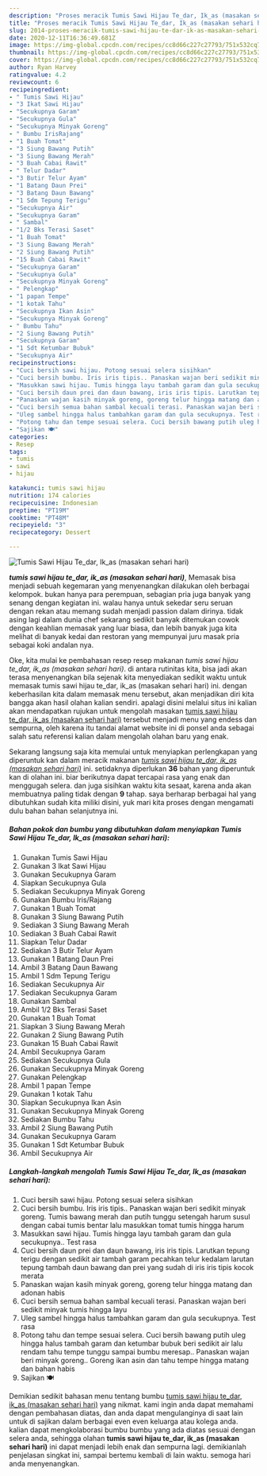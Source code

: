 ```yaml
---
description: "Proses meracik Tumis Sawi Hijau Te_dar, Ik_as (masakan sehari hari) Lezat"
title: "Proses meracik Tumis Sawi Hijau Te_dar, Ik_as (masakan sehari hari) Lezat"
slug: 2014-proses-meracik-tumis-sawi-hijau-te-dar-ik-as-masakan-sehari-hari-lezat
date: 2020-12-11T16:36:49.681Z
image: https://img-global.cpcdn.com/recipes/cc8d66c227c27793/751x532cq70/tumis-sawi-hijau-te_dar-ik_as-masakan-sehari-hari-foto-resep-utama.jpg
thumbnail: https://img-global.cpcdn.com/recipes/cc8d66c227c27793/751x532cq70/tumis-sawi-hijau-te_dar-ik_as-masakan-sehari-hari-foto-resep-utama.jpg
cover: https://img-global.cpcdn.com/recipes/cc8d66c227c27793/751x532cq70/tumis-sawi-hijau-te_dar-ik_as-masakan-sehari-hari-foto-resep-utama.jpg
author: Ryan Harvey
ratingvalue: 4.2
reviewcount: 6
recipeingredient:
- " Tumis Sawi Hijau"
- "3 Ikat Sawi Hijau"
- "Secukupnya Garam"
- "Secukupnya Gula"
- "Secukupnya Minyak Goreng"
- " Bumbu IrisRajang"
- "1 Buah Tomat"
- "3 Siung Bawang Putih"
- "3 Siung Bawang Merah"
- "3 Buah Cabai Rawit"
- " Telur Dadar"
- "3 Butir Telur Ayam"
- "1 Batang Daun Prei"
- "3 Batang Daun Bawang"
- "1 Sdm Tepung Terigu"
- "Secukupnya Air"
- "Secukupnya Garam"
- " Sambal"
- "1/2 Bks Terasi Saset"
- "1 Buah Tomat"
- "3 Siung Bawang Merah"
- "2 Siung Bawang Putih"
- "15 Buah Cabai Rawit"
- "Secukupnya Garam"
- "Secukupnya Gula"
- "Secukupnya Minyak Goreng"
- " Pelengkap"
- "1 papan Tempe"
- "1 kotak Tahu"
- "Secukupnya Ikan Asin"
- "Secukupnya Minyak Goreng"
- " Bumbu Tahu"
- "2 Siung Bawang Putih"
- "Secukupnya Garam"
- "1 Sdt Ketumbar Bubuk"
- "Secukupnya Air"
recipeinstructions:
- "Cuci bersih sawi hijau. Potong sesuai selera sisihkan"
- "Cuci bersih bumbu. Iris iris tipis.. Panaskan wajan beri sedikit minyak goreng. Tumis bawang merah dan putih tunggu setengah harum susul dengan cabai tumis bentar lalu masukkan tomat tumis hingga harum"
- "Masukkan sawi hijau. Tumis hingga layu tambah garam dan gula secukupnya.. Test rasa"
- "Cuci bersih daun prei dan daun bawang, iris iris tipis. Larutkan tepung terigu dengan sedikit air tambah garam pecahkan telur kedalam larutan tepung tambah daun bawang dan prei yang sudah di iris iris tipis kocok merata"
- "Panaskan wajan kasih minyak goreng, goreng telur hingga matang dan adonan habis"
- "Cuci bersih semua bahan sambal kecuali terasi. Panaskan wajan beri sedikit minyak tumis hingga layu"
- "Uleg sambel hingga halus tambahkan garam dan gula secukupnya. Test rasa"
- "Potong tahu dan tempe sesuai selera. Cuci bersih bawang putih uleg hingga halus tambah garam dan ketumbar bubuk beri sedikit air lalu rendam tahu tempe tunggu sampai bumbu meresap.. Panaskan wajan beri minyak goreng.. Goreng ikan asin dan tahu tempe hingga matang dan bahan habis"
- "Sajikan 🍽"
categories:
- Resep
tags:
- tumis
- sawi
- hijau

katakunci: tumis sawi hijau 
nutrition: 174 calories
recipecuisine: Indonesian
preptime: "PT19M"
cooktime: "PT48M"
recipeyield: "3"
recipecategory: Dessert

---
```



![Tumis Sawi Hijau Te_dar, Ik_as (masakan sehari hari)](https://img-global.cpcdn.com/recipes/cc8d66c227c27793/751x532cq70/tumis-sawi-hijau-te_dar-ik_as-masakan-sehari-hari-foto-resep-utama.jpg)

<b><i>tumis sawi hijau te_dar, ik_as (masakan sehari hari)</i></b>, Memasak bisa menjadi sebuah kegemaran yang menyenangkan dilakukan oleh berbagai kelompok. bukan hanya para perempuan, sebagian pria juga banyak yang senang dengan kegiatan ini. walau hanya untuk sekedar seru seruan dengan rekan atau memang sudah menjadi passion dalam dirinya. tidak asing lagi dalam dunia chef sekarang sedikit banyak ditemukan cowok dengan keahlian memasak yang luar biasa, dan lebih banyak juga kita melihat di banyak kedai dan restoran yang mempunyai juru masak pria sebagai koki andalan nya.

Oke, kita mulai ke pembahasan resep resep makanan <i>tumis sawi hijau te_dar, ik_as (masakan sehari hari)</i>. di antara rutinitas kita, bisa jadi akan terasa menyenangkan bila sejenak kita menyediakan sedikit waktu untuk memasak tumis sawi hijau te_dar, ik_as (masakan sehari hari) ini. dengan keberhasilan kita dalam memasak menu tersebut, akan menjadikan diri kita bangga akan hasil olahan kalian sendiri. apalagi disini melalui situs ini kalian akan mendapatkan rujukan untuk mengolah masakan <u>tumis sawi hijau te_dar, ik_as (masakan sehari hari)</u> tersebut menjadi menu yang endess dan sempurna, oleh karena itu tandai alamat website ini di ponsel anda sebagai salah satu referensi kalian dalam mengolah olahan baru yang enak.




Sekarang langsung saja kita memulai untuk menyiapkan perlengkapan yang diperuntuk kan dalam meracik makanan <u><i>tumis sawi hijau te_dar, ik_as (masakan sehari hari)</i></u> ini. setidaknya diperlukan <b>36</b> bahan yang diperuntuk kan di olahan ini. biar berikutnya dapat tercapai rasa yang enak dan menggugah selera. dan juga sisihkan waktu kita sesaat, karena anda akan membuatnya paling tidak dengan <b>9</b> tahap. saya berharap berbagai hal yang dibutuhkan sudah kita miliki disini, yuk mari kita proses dengan mengamati dulu bahan bahan selanjutnya ini.

<!--inarticleads1-->

##### Bahan pokok dan bumbu yang dibutuhkan dalam menyiapkan Tumis Sawi Hijau Te_dar, Ik_as (masakan sehari hari):

1. Gunakan  Tumis Sawi Hijau
1. Gunakan 3 Ikat Sawi Hijau
1. Gunakan Secukupnya Garam
1. Siapkan Secukupnya Gula
1. Sediakan Secukupnya Minyak Goreng
1. Gunakan  Bumbu Iris/Rajang
1. Gunakan 1 Buah Tomat
1. Gunakan 3 Siung Bawang Putih
1. Sediakan 3 Siung Bawang Merah
1. Sediakan 3 Buah Cabai Rawit
1. Siapkan  Telur Dadar
1. Sediakan 3 Butir Telur Ayam
1. Gunakan 1 Batang Daun Prei
1. Ambil 3 Batang Daun Bawang
1. Ambil 1 Sdm Tepung Terigu
1. Sediakan Secukupnya Air
1. Sediakan Secukupnya Garam
1. Gunakan  Sambal
1. Ambil 1/2 Bks Terasi Saset
1. Gunakan 1 Buah Tomat
1. Siapkan 3 Siung Bawang Merah
1. Gunakan 2 Siung Bawang Putih
1. Gunakan 15 Buah Cabai Rawit
1. Ambil Secukupnya Garam
1. Sediakan Secukupnya Gula
1. Gunakan Secukupnya Minyak Goreng
1. Gunakan  Pelengkap
1. Ambil 1 papan Tempe
1. Gunakan 1 kotak Tahu
1. Siapkan Secukupnya Ikan Asin
1. Gunakan Secukupnya Minyak Goreng
1. Sediakan  Bumbu Tahu
1. Ambil 2 Siung Bawang Putih
1. Gunakan Secukupnya Garam
1. Gunakan 1 Sdt Ketumbar Bubuk
1. Ambil Secukupnya Air




<!--inarticleads2-->

##### Langkah-langkah mengolah Tumis Sawi Hijau Te_dar, Ik_as (masakan sehari hari):

1. Cuci bersih sawi hijau. Potong sesuai selera sisihkan
1. Cuci bersih bumbu. Iris iris tipis.. Panaskan wajan beri sedikit minyak goreng. Tumis bawang merah dan putih tunggu setengah harum susul dengan cabai tumis bentar lalu masukkan tomat tumis hingga harum
1. Masukkan sawi hijau. Tumis hingga layu tambah garam dan gula secukupnya.. Test rasa
1. Cuci bersih daun prei dan daun bawang, iris iris tipis. Larutkan tepung terigu dengan sedikit air tambah garam pecahkan telur kedalam larutan tepung tambah daun bawang dan prei yang sudah di iris iris tipis kocok merata
1. Panaskan wajan kasih minyak goreng, goreng telur hingga matang dan adonan habis
1. Cuci bersih semua bahan sambal kecuali terasi. Panaskan wajan beri sedikit minyak tumis hingga layu
1. Uleg sambel hingga halus tambahkan garam dan gula secukupnya. Test rasa
1. Potong tahu dan tempe sesuai selera. Cuci bersih bawang putih uleg hingga halus tambah garam dan ketumbar bubuk beri sedikit air lalu rendam tahu tempe tunggu sampai bumbu meresap.. Panaskan wajan beri minyak goreng.. Goreng ikan asin dan tahu tempe hingga matang dan bahan habis
1. Sajikan 🍽




Demikian sedikit bahasan menu tentang bumbu <u>tumis sawi hijau te_dar, ik_as (masakan sehari hari)</u> yang nikmat. kami ingin anda dapat memahami dengan pembahasan diatas, dan anda dapat mengulanginya di saat lain untuk di sajikan dalam berbagai even even keluarga atau kolega anda. kalian dapat mengkolaborasi bumbu bumbu yang ada diatas sesuai dengan selera anda, sehingga olahan <b>tumis sawi hijau te_dar, ik_as (masakan sehari hari)</b> ini dapat menjadi lebih enak dan sempurna lagi. demikianlah penjelasan singkat ini, sampai bertemu kembali di lain waktu. semoga hari anda menyenangkan.
